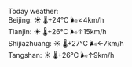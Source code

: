 Today weather:  
Beijing: ☀️   🌡️+24°C 🌬️↙4km/h  
Tianjin: ☀️   🌡️+26°C 🌬️↑15km/h  
Shijiazhuang: ☀️   🌡️+27°C 🌬️←7km/h  
Tangshan: ☀️   🌡️+26°C 🌬️↑9km/h  
